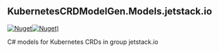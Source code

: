 ## KubernetesCRDModelGen.Models.jetstack.io
[![Nuget](https://img.shields.io/nuget/vpre/KubernetesCRDModelGen.Models.jetstack.io.svg?style=flat-square)](https://www.nuget.org/packages/KubernetesCRDModelGen.Models.jetstack.io)[![Nuget)](https://img.shields.io/nuget/dt/KubernetesCRDModelGen.Models.jetstack.io.svg?style=flat-square)](https://www.nuget.org/packages/KubernetesCRDModelGen.Models.jetstack.io)

C# models for Kubernetes CRDs in group jetstack.io